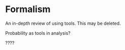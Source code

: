 # Formalism

An in-depth review of using tools. This may be deleted. 

Probability as tools in analysis? 

????

